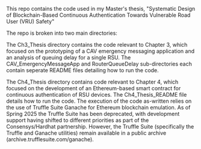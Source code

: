 This repo contains the code used in my Master's thesis, "Systematic Design of Blockchain-Based Continuous Authentication Towards Vulnerable Road User (VRU) Safety"

The repo is broken into two main directories: 

The Ch3_Thesis directory contains the code relevant to Chapter 3, which focused on the prototyping of a CAV emergency messaging application and an analysis of queuing delay for a single RSU. The CAV_EmergencyMessageApp and RouterQueueDelay sub-directories each contain seperate README files detailing how to run the code. 

The Ch4_Thesis directory contains code relevant to Chapter 4, which focused on the development of an Ethereum-based smart contract for continuous authentication of RSU devices. The Ch4_Thesis_README file details how to run the code. The execution of the code as-written relies on the use of Truffle Suite Ganache for Ethereum blockchain emulation. As of Spring 2025 the Truffle Suite has been deprecated, with development support having shifted to different priorities as part of the Consensys/Hardhat partnership. However, the Truffle Suite (specifically the Truffle and Ganache utilities) remain available in a public archive (archive.trufflesuite.com/ganache). 
